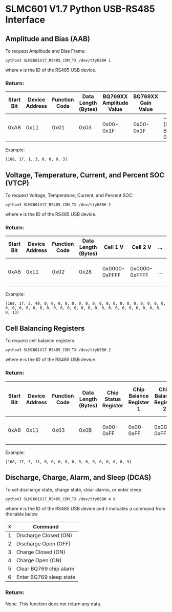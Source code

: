 # SLMC601 V1.7 Python USB-RS485 Interface

## Amplitude and Bias (AAB)
To request Amplitude and Bias Frame:
```cli
python3 SLMC601V17_RS485_COM_TX /dev/ttyUSB# 1
```
where `#` is the ID of the RS485 USB device.

### Return:
Start Bit | Device Address | Function Code | Data Length (Bytes) | BQ769XX Amplitude Value | BQ769XX Gain Value | CRC |
|---|---|---|---|---|---|---|
0xA8 | 0x11 | 0x01 | 0x03 | 0x00-0x1F | 0x00-0x1F | ~(SUM(B0-B7) & 0x1111)+1 |

Example:
```cli
[168, 17, 1, 3, 0, 0, 0, 3]
```

## Voltage, Temperature, Current, and Percent SOC (VTCP)
To request Voltage, Temperature, Current, and Percent SOC:
```cli
python3 SLMC601V17_RS485_COM_TX /dev/ttyUSB# 2
```
where `#` is the ID of the RS485 USB device.

### Return:
Start Bit | Device Address | Function Code | Data Length (Bytes) | Cell 1 V | Cell 2 V | ... | Cell 15 V | Batt V | Temp 1 | Temp 2 | Temp 3 | Batt Current (A) | SOC | CRC |
|---|---|---|---|---|---|---|---|---|---|---|---|---|---|---|
0xA8 | 0x11 | 0x02 | 0x28 | 0x0000-0xFFFF | 0x0000-0xFFFF | ... | 0x0000-0xFFFF | 0x0000-0xFFFF | 0x0000-0xFFFF | 0x0000-0xFFFF | 0x0000-0xFFFF | -32768-32767 | 0-1000 | ~(SUM(B0-B46) & 0x1111)+1 |

Example:
```cli
[168, 17, 2, 40, 0, 0, 0, 0, 0, 0, 0, 0, 0, 0, 0, 0, 0, 0, 0, 0, 0, 0, 0, 0, 0, 0, 0, 0, 0, 0, 0, 0, 0, 0, 0, 0, 0, 0, 0, 0, 0, 0, 0, 0, 0, 0, 13]
```

## Cell Balancing Registers
To request cell balance registers:
```cli
python3 SLMC601V17_RS485_COM_TX /dev/ttyUSB# 2
```
where `#` is the ID of the RS485 USB device.

### Return:
Start Bit | Device Address | Function Code | Data Length (Bytes) | Chip Status Register | Chip Balance Register 1 | Chip Balance Register 2 | Chip Balance Register 3 | Control Register 1 | Control Register 2 | Chip Protection Register 1 | Chip Protection Register 2 | Chip Protection Register 3 | Chip Setting Register Over Voltage | Chip Setting Register Under Voltage | Chip Configuration Register | CRC |
|---|---|---|---|---|---|---|---|---|---|---|---|---|---|---|---|---|
0xA8 | 0x11 | 0x03 | 0x0B | 0x00-0xFF | 0x00-0xFF | 0x00-0xFF | 0x00-0xFF | 0x00-0xFF | 0x00-0xFF | 0x00-0xFF | 0x00-0xFF | 0x00-0xFF | 0x00-0xFF | 0x00-0xFF | 0x00-0xFF | ~(SUM(B0-B46) & 0x1111)+1 |

Example:
```cli
[168, 17, 3, 11, 0, 0, 0, 0, 0, 0, 0, 0, 0, 0, 0, 0, 9]
```

## Discharge, Charge, Alarm, and Sleep (DCAS)
To set discharge state, charge state, clear alarms, or enter sleep:
```cli
python3 SLMC601V17_RS485_COM_TX /dev/ttyUSB# 4 X
```
where `#` is the ID of the RS485 USB device and `X` indicates a command from the table below

| `X` | Command |
|-----|---------|
| 1 | Discharge Closed (ON) |
| 2 | Discharge Open (OFF) |
| 3 | Charge Closed (ON) |
| 4 | Charge Open (ON) |
| 5 | Clear BQ769 chip alarm |
| 6 | Enter BQ769 sleep state |

### Return:

None. This function does not return any data.


